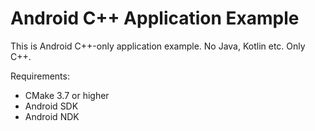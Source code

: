 # Android C++ Application Example

This is Android C++-only application example. No Java, Kotlin etc. Only C++.
 
Requirements:
 * CMake 3.7 or higher
 * Android SDK
 * Android NDK
